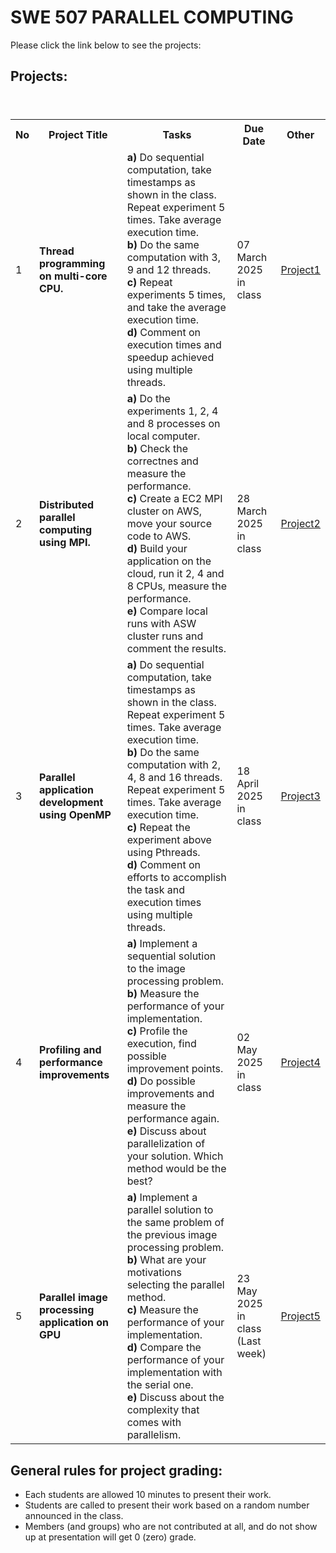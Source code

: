 # SWE 507 PARALLEL COMPUTING

Please click the link below to see the projects: <br> 

## Projects:

<table>
  <header>
    <th>No</th>
    <th>Project Title</th>
    <th>Tasks</th>
    <th>Due Date</th>
    <th>Other</th>
  </header>
  <body>
    <tr>
      <td>1</td>
      <td><b>Thread programming on multi-core CPU.</b></td>
      <td> 
        <b>a)</b> Do sequential computation, take timestamps as shown in the class. Repeat experiment 5 times. Take average execution time.<br> 
        <b>b)</b> Do the same computation with 3, 9 and 12 threads.  <br> 
        <b>c)</b> Repeat experiments 5 times, and take the average execution time. <br> 
        <b>d)</b> Comment on execution times and speedup achieved using multiple threads. 
      </td>
      <td>07 March 2025 in class</td>
      <td><a href="pro1.pdf">Project1</a></td>
    </tr>
    <tr>
      <td>2</td>
      <td><b>Distributed parallel computing using MPI.</b></td>
      <td>
        <b>a)</b> Do the experiments 1, 2, 4 and 8 processes on local computer. <br> 
        <b>b)</b> Check the correctnes and measure the performance.<br>
        <b>c)</b> Create a EC2 MPI cluster on AWS, move your source code to AWS. <br>
        <b>d)</b> Build your application on the cloud, run it 2, 4 and 8 CPUs, measure the performance. <br>
        <b>e)</b> Compare local runs with ASW cluster runs and comment the results.<br> 
      </td>
      <td>28 March 2025 in class</td>
      <td><a href="pro2.pdf">Project2</a></td>
    </tr>
    <tr>
      <td>3</td>
      <td><b>Parallel application development using OpenMP</b></td>
      <td>
        <b>a)</b> Do sequential computation, take timestamps as shown in the class. Repeat experiment 5 times. Take average execution time.<br> 
        <b>b)</b> Do the same computation with 2, 4, 8 and 16 threads. Repeat experiment 5 times. Take average execution time. <br> 
        <b>c)</b> Repeat the experiment above using Pthreads. <br> 
        <b>d)</b> Comment on efforts to accomplish the task and execution times using multiple threads. 
      </td>
      <td>18 April 2025 in class</td>
      <td><a href="pro3.pdf">Project3</a></td>
    </tr>
     <tr>
      <td>4</td>
      <td><b>Profiling and performance improvements</b></td>
      <td>
        <b>a)</b> Implement a sequential solution to the image processing problem. <br>
        <b>b)</b> Measure the performance of your implementation. <br>
        <b>c)</b> Profile the execution, find possible improvement points.  <br>
        <b>d)</b> Do possible improvements and measure the performance again. <br>
        <b>e)</b> Discuss about parallelization of your solution. Which method would be the best? 
      </td>
      <td>02 May 2025 in class</td>
      <td><a href="pro4.pdf">Project4</a></td>
    </tr>
     <tr>
      <td>5</td>
      <td><b>Parallel image processing application on GPU</b></td>
      <td>
        <b>a)</b> Implement a parallel solution to the same problem of the previous image processing problem. <br>
        <b>b)</b> What are your motivations selecting the parallel method. <br>
        <b>c)</b> Measure the performance of your implementation. <br>
        <b>d)</b> Compare the performance of your implementation with the serial one. <br>
        <b>e)</b> Discuss about the complexity that comes with parallelism.
      </td>
      <td>23 May 2025 in class<br>(Last week)</td>
      <td><a href="pro5.pdf">Project5</a></td>
    </tr>

  </body>
</table>


## General rules for project grading:
* Each students are allowed 10 minutes to present their work.
* Students are called to present their work based on a random number announced in the class. 
* Members (and groups) who are not contributed at all, and do not show up at presentation will get 0 (zero) grade.

